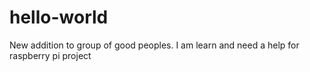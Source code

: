 # hello-world
New addition to group of good peoples.
I am learn and need a help for raspberry pi project 
